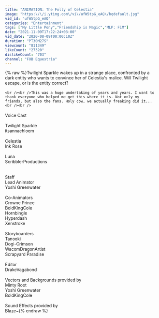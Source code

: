 ```yaml
---
title: "ANIMATION: The Folly of Celestia"
image: "https:\/\/i.ytimg.com\/vi\/ufW5tpG_eAQ\/hqdefault.jpg"
vid_id: "ufW5tpG_eAQ"
categories: "Entertainment"
tags: ["My Little Pony","Friendship is Magic","MLP: FiM"]
date: "2021-11-09T17:22:24+03:00"
vid_date: "2020-08-09T00:00:10Z"
duration: "PT30M27S"
viewcount: "811349"
likeCount: "27320"
dislikeCount: "703"
channel: "FOB Equestria"
---
```

{% raw %}Twilight Sparkle wakes up in a strange place, confronted by a dark entity who wants to convince her of Celestia's malice. Will Twilight escape, or is the entity correct?<br /><br />``````````````````````````````````````````````````````````````````````````````<br /><br />This was a huge undertaking of years and years. I want to thank everyone who helped me get this where it is. Not only my friends, but also the fans. Holy cow, we actually freaking did it...<br /><br />``````````````````````````````````````````````````````````````````````````````<br /><br />Voice Cast<br /><br />Twilight Sparkle<br />itsannachloem<br /><br />Celestia<br />Ink Rose<br /><br />Luna<br />ScribblerProductions<br /><br /><br />Staff<br />Lead Animator<br />Yoshi Greenwater<br /><br />Co-Animators<br />Crowne Prince<br />BoldKingCole<br />Hornbingle<br />Hyperdash<br />Xenstroke<br /><br />Storyboarders<br />Tanooki<br />Dogi-Crimson<br />WacomDragonArtist<br />Scrapyard Paradise<br /><br />Editor<br />DrakeVagabond<br /><br />Vectors and Backgrounds provided by<br />Minty Root<br />Yoshi Greenwater<br />BoldKingCole<br /><br />Sound Effects provided by<br />Blaze~{% endraw %}
